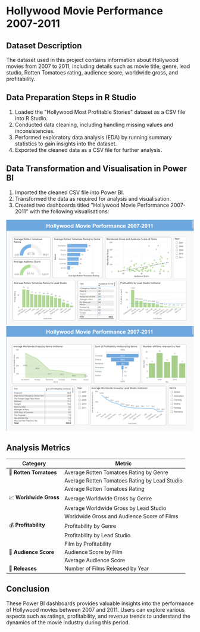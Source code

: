 # Hollywood Movie Performance 2007-2011

## Dataset Description
The dataset used in this project contains information about Hollywood movies from 2007 to 2011, including details such as movie title, genre, lead studio, Rotten Tomatoes rating, audience score, worldwide gross, and profitability. 

## Data Preparation Steps in R Studio
1. Loaded the "Hollywood Most Profitable Stories" dataset as a CSV file into R Studio.
2. Conducted data cleaning, including handling missing values and inconsistencies.
3. Performed exploratory data analysis (EDA) by running summary statistics to gain insights into the dataset.
4. Exported the cleaned data as a CSV file for further analysis.

## Data Transformation and Visualisation in Power BI
1. Imported the cleaned CSV file into Power BI.
2. Transformed the data as required for analysis and visualisation.
3. Created two dashboards titled "Hollywood Movie Performance 2007-2011" with the following visualisations:

![Image Description](https://github.com/Lozarta-V/R-Studio-Power-Bi-Project/blob/main/Screenshot%202024-07-18%20171516.png?raw=true)
![Image Description](https://github.com/Lozarta-V/R-Studio-Power-Bi-Project/blob/main/Screenshot%202024-07-18%20183236.png?raw=true)

## Analysis Metrics

| Category              | Metric                                         |
| --------------------- | ---------------------------------------------- |
| 🍅 **Rotten Tomatoes**| Average Rotten Tomatoes Rating by Genre        |
|                       | Average Rotten Tomatoes Rating by Lead Studio  |
|                       | Average Rotten Tomatoes Rating                 |
| 📈 **Worldwide Gross**| Average Worldwide Gross by Genre               |
|                       | Average Worldwide Gross by Lead Studio         |
|                       | Worldwide Gross and Audience Score of Films    |
| 💰 **Profitability**  | Profitability by Genre                         |
|                       | Profitability by Lead Studio                   |
|                       | Film by Profitability                          |
| 👥 **Audience Score** | Audience Score by Film                         |
|                       | Average Audience Score                         |
| 📅 **Releases**       | Number of Films Released by Year               |


## Conclusion
These Power BI dashboards provides valuable insights into the performance of Hollywood movies between 2007 and 2011. Users can explore various aspects such as ratings, profitability, and revenue trends to understand the dynamics of the movie industry during this period. 
